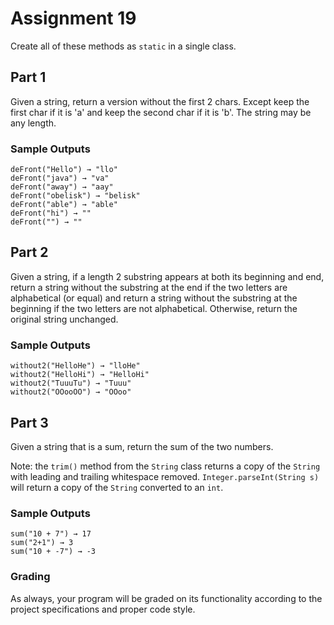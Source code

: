 # Assignment 19

Create all of these methods as `static` in a single class.

## Part 1

Given a string, return a version without the first 2 chars. Except keep the first char if it is 'a' and keep the second char if it is 'b'. The string may be any length.

### Sample Outputs

```
deFront("Hello") → "llo"
deFront("java") → "va"
deFront("away") → "aay"
deFront("obelisk") → "belisk"
deFront("able") → "able"
deFront("hi") → ""
deFront("") → ""
```

## Part 2

Given a string, if a length 2 substring appears at both its beginning and end, return a string without the substring at the end if the two letters are alphabetical (or equal) and return a string without the substring at the beginning if the two letters are not alphabetical. Otherwise, return the original string unchanged.

### Sample Outputs

```
without2("HelloHe") → "lloHe"
without2("HelloHi") → "HelloHi"
without2("TuuuTu") → "Tuuu"
without2("OOooOO") → "OOoo"
```

## Part 3

Given a string that is a sum, return the sum of the two numbers.

Note: the `trim()` method from the `String` class returns a copy of the `String` with leading and trailing whitespace removed. `Integer.parseInt(String s)` will return a copy of the `String` converted to an `int`.

### Sample Outputs

```
sum("10 + 7") → 17
sum("2+1") → 3
sum("10 + -7") → -3
```

### Grading

As always, your program will be graded on its functionality according to the project specifications and proper code style.

